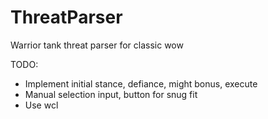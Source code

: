 # ThreatParser
Warrior tank threat parser for classic wow



TODO:
 - Implement initial stance, defiance, might bonus, execute
 - Manual selection input, button for snug fit
 - Use wcl

